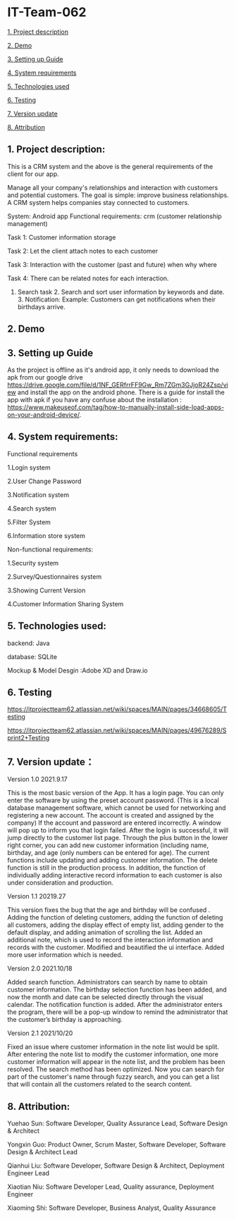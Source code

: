 # IT-Team-062


[1. Project description](#1.1)

[2. Demo](#2.1)

[3. Setting up Guide](#3.1)

[4. System requirements](#4.1)

[5. Technologies used](#5.1)

[6. Testing](#6.1)

[7. Version update](#7.1)

[8. Attribution](#8.1)




<div id="1.1"></div>

## 1. Project description: 

This is a CRM system and the above is the  general requirements of the client for our app.

Manage all your company's relationships and interaction with customers and potential customers. The goal is simple: improve business relationships. A CRM system helps companies stay connected to customers.


System: Android app
Functional requirements: crm (customer relationship management)

Task 1: Customer information storage

Task 2: Let the client attach notes to each customer

Task 3: Interaction with the customer (past and future) when why where

Task 4: There can be related notes for each interaction.

1. Search task 2. Search and sort user information by keywords and date. 3. Notification: Example: Customers can get notifications when their birthdays arrive.


<div id="2.1"></div>

## 2. Demo

<div id="3.1"></div>

## 3. Setting up Guide

As the project is offline as it's android app, it only needs to download the apk from our google drive https://drive.google.com/file/d/1NF_GERfrrFF9Gw_Rm7ZGm3GJjoR24Zsp/view
and install the app on the android phone. There is a guide for install the app with apk if you have any confuse about the installation : https://www.makeuseof.com/tag/how-to-manually-install-side-load-apps-on-your-android-device/.  

<div id="4.1"></div>

## 4. System requirements:

Functional requirements

1.Login system

2.User Change Password

3.Notification system

4.Search system

5.Filter System

6.Information store system

Non-functional requirements:

1.Security system

2.Survey/Questionnaires system

3.Showing Current Version

4.Customer Information Sharing System


<div id="5.1"></div>

## 5. Technologies used:

backend: Java

database: SQLite

Mockup & Model Desgin :Adobe XD and Draw.io


<div id="6.1"></div>

## 6. Testing

https://itprojectteam62.atlassian.net/wiki/spaces/MAIN/pages/34668605/Testing

https://itprojectteam62.atlassian.net/wiki/spaces/MAIN/pages/49676289/Sprint2+Testing

<div id="7.1"></div>

## 7. Version update：

Version 1.0 2021.9.17

This is the most basic version of the App. It has a login page. You can only enter the software by using the preset account password. (This is a local database management software, which cannot be used for networking and registering a new account. The account is created and assigned by the company) If the account and password are entered incorrectly. A window will pop up to inform you that login failed. After the login is successful, it will jump directly to the customer list page. Through the plus button in the lower right corner, you can add new customer information (including name, birthday, and age (only numbers can be entered for age). The current functions include updating and adding customer information. The delete function is still in the production process. In addition, the function of individually adding interactive record information to each customer is also under consideration and production.

Version 1.1 20219.27

This version fixes the bug that the age and birthday will be confused . Adding the function of deleting customers, adding the function of deleting all customers, adding the display effect of empty list, adding gender to the default display, and adding animation of scrolling the list. Added an additional note, which is used to record the interaction information and records with the customer. Modified and beautified the ui interface. Added more user information which is needed.

Version 2.0 2021.10/18

Added search function. Administrators can search by name to obtain customer information. 
The birthday selection function has been added, and now the month and date can be selected directly through the visual calendar. 
The notification function is added. After the administrator enters the program, there will be a pop-up window to remind the administrator that the customer’s birthday is approaching.

Version 2.1 2021/10/20

Fixed an issue where customer information in the note list would be split. After entering the note list to modify the customer information, one more customer information will appear in the note list, and the problem has been resolved. 
The search method has been optimized. Now you can search for part of the customer's name through fuzzy search, and you can get a list that will contain all the customers related to the search content.

<div id="8.1"></div>

## 8. Attribution:

Yuehao Sun: Software Developer, Quality Assurance Lead, Software Design & Architect

Yongxin Guo: Product Owner, Scrum Master, Software Developer, Software Design & Architect Lead

Qianhui Liu: Software Developer, Software Design & Architect, Deployment Engineer Lead

Xiaotian Niu: Software Developer Lead, Quality assurance, Deployment Engineer

Xiaoming Shi: Software Developer, Business Analyst, Quality Assurance

